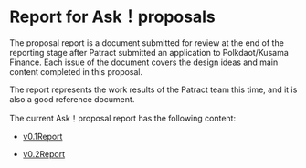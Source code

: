 #  Report for Ask！proposals

The proposal report is a document submitted for review at the end of the reporting stage after Patract submitted an application to Polkdaot/Kusama Finance. Each issue of the document covers the design ideas and main content completed in this proposal.

The report represents the work results of the Patract team this time, and it is also a good reference document.

The current Ask！proposal report has the following content:

- [v0.1Report](./reports/v0.1Report.md)

- [v0.2Report](./reports/v0.2Report.md)

  

  

